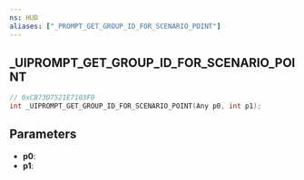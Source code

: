 ```yaml
---
ns: HUD
aliases: ["_PROMPT_GET_GROUP_ID_FOR_SCENARIO_POINT"]
---
```

## _UIPROMPT_GET_GROUP_ID_FOR_SCENARIO_POINT

```c
// 0xCB73D7521E7103F0
int _UIPROMPT_GET_GROUP_ID_FOR_SCENARIO_POINT(Any p0, int p1);
```

## Parameters
* **p0**:
* **p1**:
